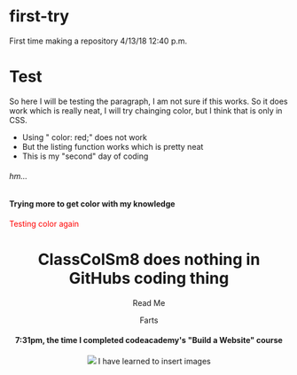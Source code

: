 # first-try
First time making a repository 
4/13/18 12:40 p.m.

<h1> Test </h1>

<p> So here I will be testing the paragraph, I am not sure if this works.
So it does work which is really neat, I will try chainging color, but I think that is only in CSS.</p>
<ul> 
  <li> Using " color: red;" does not work </li>
  <li> But the listing function works which is pretty neat</li>
  <li> This is my "second" day of coding</li>
</ul>

<h6> hm... </h6> 

<h4>Trying more to get color with my knowledge</h4>

<font color="red"> Testing color again</font> 

<header class="container">
  <div class="row">
  <h1 class="col-sm-4">ClassColSm8 does nothing in GitHubs coding thing</h1>
  <nav class="col-sm-8 text-right">
    <p>Read Me</p>
    <p>Farts</p>
  </nav>
  </div>
  <h4> 7:31pm, the time I completed codeacademy's "Build a Website" course </h4> 
  <img src="https://upload.wikimedia.org/wikipedia/en/8/8b/Purplecom.jpg"> 
I have learned to insert images
